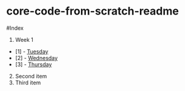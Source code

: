 # core-code-from-scratch-readme


#Index 

1. Week 1
- [1] - [Tuesday](Week_1/Tuesday%2019-07/)
- [2] - [Wednesday](Week_1/Wednesday%2020-07)
- [3] - [Thursday](Week_1/Thursday%2021-07/)
2. Second item
3. Third item